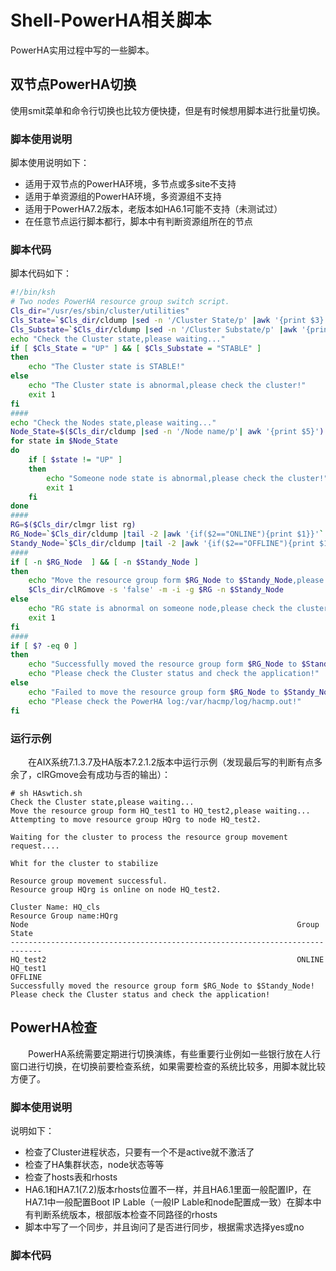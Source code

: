 # Shell-PowerHA相关脚本
PowerHA实用过程中写的一些脚本。
## 双节点PowerHA切换
使用smit菜单和命令行切换也比较方便快捷，但是有时候想用脚本进行批量切换。
### 脚本使用说明
脚本使用说明如下：
- 适用于双节点的PowerHA环境，多节点或多site不支持
- 适用于单资源组的PowerHA环境，多资源组不支持
- 适用于PowerHA7.2版本，老版本如HA6.1可能不支持（未测试过）
- 在任意节点运行脚本都行，脚本中有判断资源组所在的节点

### 脚本代码
脚本代码如下：
```sh
#!/bin/ksh
# Two nodes PowerHA resource group switch script.
Cls_dir="/usr/es/sbin/cluster/utilities"
Cls_State=`$Cls_dir/cldump |sed -n '/Cluster State/p' |awk '{print $3}'`
Cls_Substate=`$Cls_dir/cldump |sed -n '/Cluster Substate/p' |awk '{print $3}'`
echo "Check the Cluster state,please waiting..."
if [ $Cls_State = "UP" ] && [ $Cls_Substate = "STABLE" ]
then
    echo "The Cluster state is STABLE!"
else
    echo "The Cluster state is abnormal,please check the cluster!"
    exit 1
fi
####
echo "Check the Nodes state,please waiting..."
Node_State=$($Cls_dir/cldump |sed -n '/Node name/p'| awk '{print $5}')
for state in $Node_State
do 
    if [ $state != "UP" ]
    then 
        echo "Someone node state is abnormal,please check the cluster!"
        exit 1
    fi
done
####
RG=$($Cls_dir/clmgr list rg)
RG_Node=`$Cls_dir/cldump |tail -2 |awk '{if($2=="ONLINE"){print $1}}'`
Standy_Node=`$Cls_dir/cldump |tail -2 |awk '{if($2=="OFFLINE"){print $1}}'`
####
if [ -n $RG_Node  ] && [ -n $Standy_Node ]
then
    echo "Move the resource group form $RG_Node to $Standy_Node,please waiting..."
    $Cls_dir/clRGmove -s 'false' -m -i -g $RG -n $Standy_Node
else
    echo "RG state is abnormal on someone node,please check the cluster!"
    exit 1
fi
####
if [ $? -eq 0 ]
then 
    echo "Successfully moved the resource group form $RG_Node to $Standy_Node!"
    echo "Please check the Cluster status and check the application!"
else
    echo "Failed to move the resource group form $RG_Node to $Standy_Node!"
    echo "Please check the PowerHA log:/var/hacmp/log/hacmp.out!"
fi
```
### 运行示例
&#8195;&#8195;在AIX系统7.1.3.7及HA版本7.2.1.2版本中运行示例（发现最后写的判断有点多余了，clRGmove会有成功与否的输出）：
```
# sh HAswtich.sh
Check the Cluster state,please waiting...
Move the resource group form HQ_test1 to HQ_test2,please waiting...
Attempting to move resource group HQrg to node HQ_test2.

Waiting for the cluster to process the resource group movement request....

Whit for the cluster to stabilize

Resource group movement successful.
Resource group HQrg is online on node HQ_test2.

Cluster Name: HQ_cls
Resource Group name:HQrg
Node                                                            Group State
-----------------------------------------------------------------------------
HQ_test2                                                        ONLINE
HQ_test1                                                        OFFLINE
Successfully moved the resource group form $RG_Node to $Standy_Node!
Please check the Cluster status and check the application!
```
## PowerHA检查
&#8195;&#8195;PowerHA系统需要定期进行切换演练，有些重要行业例如一些银行放在人行窗口进行切换，在切换前要检查系统，如果需要检查的系统比较多，用脚本就比较方便了。
### 脚本使用说明
说明如下：
- 检查了Cluster进程状态，只要有一个不是active就不激活了
- 检查了HA集群状态，node状态等等
- 检查了hosts表和rhosts
- HA6.1和HA7.1(7.2)版本rhosts位置不一样，并且HA6.1里面一般配置IP，在HA7.1中一般配置Boot IP Lable（一般IP Lable和node配置成一致）在脚本中有判断系统版本，根部版本检查不同路径的rhosts
- 脚本中写了一个同步，并且询问了是否进行同步，根据需求选择yes或no

### 脚本代码

